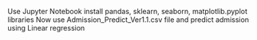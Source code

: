 Use Jupyter Notebook
install pandas, sklearn, seaborn, matplotlib.pyplot libraries
Now use Admission_Predict_Ver1.1.csv  file and predict admission using Linear regression

